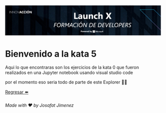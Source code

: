 ![Banner](https://github.com/JosafatJimenezB/Jupyter-notebook_Lessons/blob/main/extra/index.jpg)

# Bienvenido a la kata 5

Aqui lo que encontraras son los ejercicios de la kata 0 que fueron realizados en una Jupyter notebook usando visual studio code

por el momento eso seria todo de parte de este Explorer :man_astronaut:


[Regresar :arrow_left:](https://github.com/JosafatJimenezB/Jupyter-notebook_Lessons)


###### Made with :heart: by Josafat Jimenez
